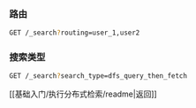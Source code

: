 ### 路由
```bash
GET /_search?routing=user_1,user2
```
### 搜索类型
```bash
GET /_search?search_type=dfs_query_then_fetch
```

[[基础入门/执行分布式检索/readme|返回]]